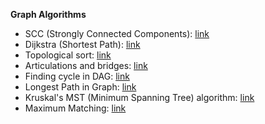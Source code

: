 **Graph Algorithms**
- SCC (Strongly Connected Components): [link](https://github.com/dgharsallah/cplib/blob/master/Graph%20algorithms/SCC.cpp)
- Dijkstra (Shortest Path): [link](https://github.com/dgharsallah/cplib/blob/master/Graph%20algorithms/Dijkstra.cpp)
- Topological sort: [link](https://github.com/dgharsallah/cplib/blob/master/Graph%20algorithms/topological%20sort.cpp)
- Articulations and bridges: [link](https://github.com/dgharsallah/cplib/blob/master/Graph%20algorithms/Articulations%20and%20Bridges.cpp)
- Finding cycle in DAG: [link](https://github.com/dgharsallah/cplib/blob/master/Graph%20algorithms/Finding%20cycle%20in%20DAG.cpp)
- Longest Path in Graph: [link](https://github.com/dgharsallah/cplib/blob/master/Graph%20algorithms/Longest%20path%20in%20graph.cpp)
- Kruskal's MST (Minimum Spanning Tree) algorithm: [link](https://github.com/dgharsallah/cplib/blob/master/Graph%20algorithms/MST%20Kruskal.cpp)
- Maximum Matching: [link](https://github.com/dgharsallah/cplib/blob/master/Graph%20algorithms/Maximum%20Matching.cpp)
